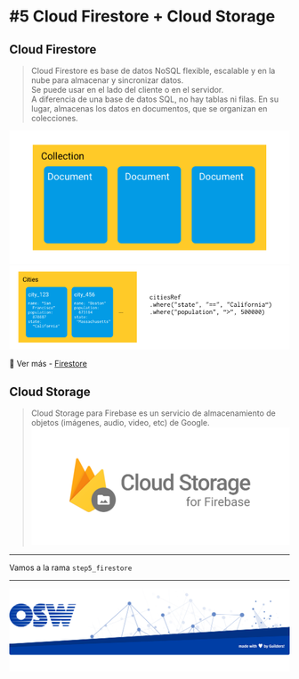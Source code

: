 # #5 Cloud Firestore + Cloud Storage

## Cloud Firestore
> Cloud Firestore es base de datos NoSQL flexible, escalable y en la nube para almacenar y sincronizar datos.  
Se puede usar en el lado del cliente o en el servidor.  
A diferencia de una base de datos SQL, no hay tablas ni filas. En su lugar, almacenas los datos en documentos, que se organizan en colecciones.

<p align="center">
  <img src="./assets/img/firestore1.png" />
  <br>
  <img src="./assets/img/firestore2.png" />
</p>

🔗 Ver más - [Firestore](https://firebase.google.com/docs/firestore/data-model?hl=es-419)

## Cloud Storage
> Cloud Storage para Firebase es un servicio de almacenamiento de objetos (imágenes, audio, video, etc) de Google.
![storage](./assets/img/cloud_storage.png)
---

Vamos a la rama `step5_firestore`


---
![footer](./assets/img/footer.png)